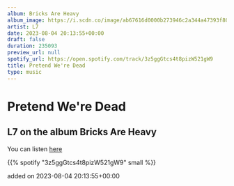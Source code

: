 ```yaml
---
album: Bricks Are Heavy
album_image: https://i.scdn.co/image/ab67616d0000b273946c2a344a47393f80170cdc
artist: L7
date: 2023-08-04 20:13:55+00:00
draft: false
duration: 235093
preview_url: null
spotify_url: https://open.spotify.com/track/3z5ggGtcs4t8pizW521gW9
title: Pretend We're Dead
type: music
---
```



# Pretend We're Dead

## L7 on the album Bricks Are Heavy

You can listen [here](https://open.spotify.com/track/3z5ggGtcs4t8pizW521gW9)

{{% spotify "3z5ggGtcs4t8pizW521gW9" small %}}

added on 2023-08-04 20:13:55+00:00